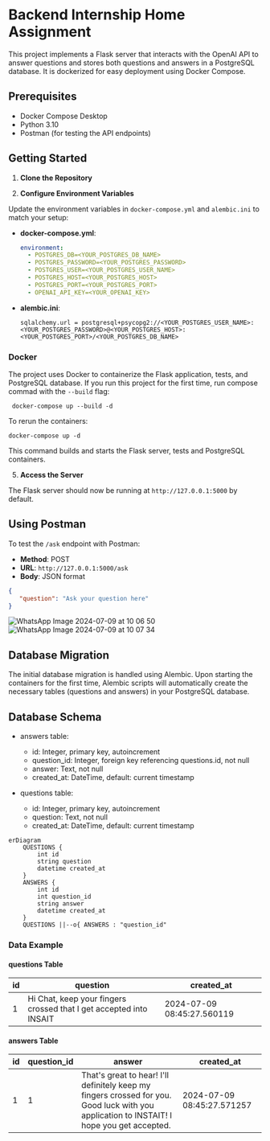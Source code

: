 # Backend Internship Home Assignment

This project implements a Flask server that interacts with the OpenAI API to answer questions and stores both questions and answers in a PostgreSQL database. It is dockerized for easy deployment using Docker Compose.

## Prerequisites

- Docker Compose Desktop
- Python 3.10
- Postman (for testing the API endpoints)

## Getting Started

1. **Clone the Repository**

2. **Configure Environment Variables**

Update the environment variables in `docker-compose.yml` and `alembic.ini` to match your setup:

- **docker-compose.yml**:
  ```yaml
  environment:
    - POSTGRES_DB=<YOUR_POSTGRES_DB_NAME>
    - POSTGRES_PASSWORD=<YOUR_POSTGRES_PASSWORD>
    - POSTGRES_USER=<YOUR_POSTGRES_USER_NAME>
    - POSTGRES_HOST=<YOUR_POSTGRES_HOST>
    - POSTGRES_PORT=<YOUR_POSTGRES_PORT>
    - OPENAI_API_KEY=<YOUR_OPENAI_KEY>
  ```

- **alembic.ini**:
  ```
  sqlalchemy.url = postgresql+psycopg2://<YOUR_POSTGRES_USER_NAME>:<YOUR_POSTGRES_PASSWORD>@<YOUR_POSTGRES_HOST>:<YOUR_POSTGRES_PORT>/<YOUR_POSTGRES_DB_NAME>
  ```

 ### Docker
  The project uses Docker to containerize the Flask application, tests, and PostgreSQL database.
  If you run this project for the first time, run compose commad with the `--build` flag:
  ```
   docker-compose up --build -d
  ```
  To rerun the containers:
  ```
  docker-compose up -d
  ```
 
  This command builds and starts the Flask server, tests and PostgreSQL containers.

5. **Access the Server**

  The Flask server should now be running at `http://127.0.0.1:5000` by default.

## Using Postman

To test the `/ask` endpoint with Postman:

- **Method**: POST
- **URL**: `http://127.0.0.1:5000/ask`
- **Body**: JSON format
```json
{
   "question": "Ask your question here"
}
```
![WhatsApp Image 2024-07-09 at 10 06 50](https://github.com/netanel97/insait_assignment/assets/101398032/cf8f5306-7d9e-4506-be9f-06c03504837b)
![WhatsApp Image 2024-07-09 at 10 07 34](https://github.com/netanel97/insait_assignment/assets/101398032/5aa18b6c-4fb4-42d8-988b-01486328a03a)

## Database Migration
  The initial database migration is handled using Alembic. Upon starting the containers for the first time, Alembic scripts will automatically create the necessary tables (questions and answers) in your PostgreSQL database.

## Database Schema
* answers table:
  * id: Integer, primary key, autoincrement
  * question_id: Integer, foreign key referencing questions.id, not null
  * answer: Text, not null
  * created_at: DateTime, default: current timestamp
 

* questions table:
  * id: Integer, primary key, autoincrement
  * question: Text, not null
  * created_at: DateTime, default: current timestamp
```mermaid
erDiagram
    QUESTIONS {
        int id
        string question
        datetime created_at
    }
    ANSWERS {
        int id
        int question_id
        string answer
        datetime created_at
    }
    QUESTIONS ||--o{ ANSWERS : "question_id"
```




### Data Example

#### questions Table

| id | question | created_at               |
|----|----------|--------------------------|
|  1 | Hi Chat, keep your fingers crossed that I get accepted into INSAIT | 2024-07-09 08:45:27.560119 |

#### answers Table

| id | question_id | answer                               | created_at               |
|----|-------------|--------------------------------------|--------------------------|
|  1 | 1           |  That's great to hear! I'll definitely keep my fingers crossed for you. Good luck with you application to INSTAIT! I hope you get accepted.     | 2024-07-09 08:45:27.571257 |


